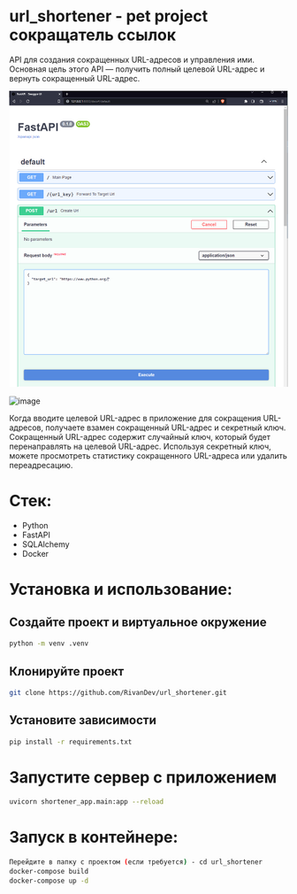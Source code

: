 # url_shortener - pet project сокращатель ссылок
<p> API для создания сокращенных URL-адресов и управления ими. <br>
  Основная цель этого API — получить полный целевой URL-адрес и вернуть сокращенный URL-адрес. </p>

![](https://raw.githubusercontent.com/RivanDev/url_shortener/main/assets/create_url.png)

![image](https://github.com/RivanDev/url_shortener/assets/93468209/0652bebf-c150-4455-ac1b-6707dd51b2b9)

Когда вводите целевой URL-адрес в приложение для сокращения URL-адресов, получаете взамен сокращенный URL-адрес и секретный ключ. Сокращенный URL-адрес содержит случайный ключ, который будет перенаправлять на целевой URL-адрес. Используя секретный ключ, можете просмотреть статистику сокращенного URL-адреса или удалить переадресацию.

# Стек:

- Python
- FastAPI
- SQLAlchemy
- Docker 

# Установка и использование: 
## Создайте проект и виртуальное окружение 
```sh
python -m venv .venv 
```
## Клонируйте проект 
```sh
git clone https://github.com/RivanDev/url_shortener.git
```
## Установите зависимости
```sh
pip install -r requirements.txt
```
# Запустите сервер с приложением
```sh
uvicorn shortener_app.main:app --reload
```
# Запуск в контейнере:
```sh
Перейдите в папку с проектом (если требуется) - cd url_shortener
docker-compose build
docker-compose up -d
```
